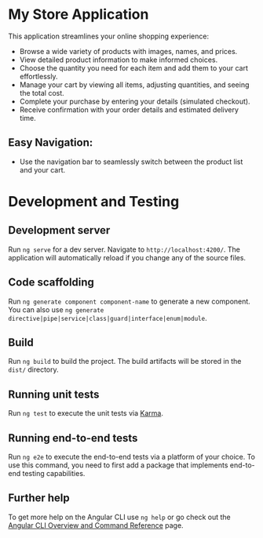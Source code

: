 # My Store Application

This application streamlines your online shopping experience:

* Browse a wide variety of products with images, names, and prices.
* View detailed product information to make informed choices.
* Choose the quantity you need for each item and add them to your cart effortlessly.
* Manage your cart by viewing all items, adjusting quantities, and seeing the total cost.
* Complete your purchase by entering your details (simulated checkout).
* Receive confirmation with your order details and estimated delivery time.

## Easy Navigation:

* Use the navigation bar to seamlessly switch between the product list and your cart.

# Development and Testing


## Development server

Run `ng serve` for a dev server. Navigate to `http://localhost:4200/`. The application will automatically reload if you change any of the source files.

## Code scaffolding

Run `ng generate component component-name` to generate a new component. You can also use `ng generate directive|pipe|service|class|guard|interface|enum|module`.

## Build

Run `ng build` to build the project. The build artifacts will be stored in the `dist/` directory.

## Running unit tests

Run `ng test` to execute the unit tests via [Karma](https://karma-runner.github.io).

## Running end-to-end tests

Run `ng e2e` to execute the end-to-end tests via a platform of your choice. To use this command, you need to first add a package that implements end-to-end testing capabilities.

## Further help

To get more help on the Angular CLI use `ng help` or go check out the [Angular CLI Overview and Command Reference](https://angular.dev/tools/cli) page.
